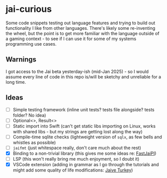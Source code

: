 # jai-curious

Some code snippets testing out language features and trying to build out functionality I like from other languages. There's likely some re-inventing the wheel, but the point is to get more familiar with the language outside of a gaming context - to see if I can use it for some of my systems programming use cases.

## Warnings

I got access to the Jai beta yesterday-ish (mid-Jan 2025) - so I would assume every line of code in this repo is/will be sketchy and unreliable for a long time.

## Ideas

- [ ] Simple testing framework (inline unit tests? tests file alongside? tests folder? No idea)
- [ ] Optional<>, Result<>
- [ ] Static import into Swift (can't get static libs importing on Linux, works with shared libs - but my strings are getting lost along the way)
- [ ] Compile-time sqlite checks (lightweight version of `sqlx`, as few bells and whistles as possible)
- [ ] `jaifmt` (just whitespace really, don't care much about the rest)
- [x] Binding to a non-trivial library (this gives me some ideas re: [FastJaiPI](https://github.com/RobotPajamas/FastJaiPI))
- [ ] LSP (this won't really bring me much enjoyment, so I doubt it)
- [x] VSCode extension (adding in grammar as I go through the tutorials and might add some quality of life modifications: [Jaive Turkey](https://github.com/RobotPajamas/jaive-turkey))
